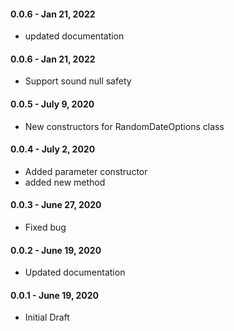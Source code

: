 #### 0.0.6 - Jan 21, 2022

- updated documentation

#### 0.0.6 - Jan 21, 2022

- Support sound null safety

#### 0.0.5 - July 9, 2020

- New constructors for RandomDateOptions class

#### 0.0.4 - July 2, 2020

- Added parameter constructor
- added new method

#### 0.0.3 - June 27, 2020

- Fixed bug

#### 0.0.2 - June 19, 2020

- Updated documentation

#### 0.0.1 - June 19, 2020

- Initial Draft
